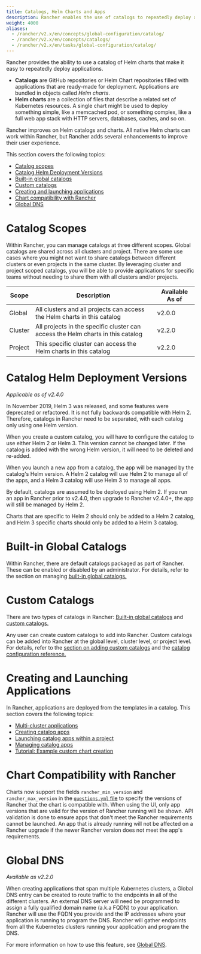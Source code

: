```yaml
---
title: Catalogs, Helm Charts and Apps
description: Rancher enables the use of catalogs to repeatedly deploy applications easily. Catalogs are GitHub or Helm Chart repositories filled with deployment-ready apps.
weight: 4000
aliases:
  - /rancher/v2.x/en/concepts/global-configuration/catalog/
  - /rancher/v2.x/en/concepts/catalogs/
  - /rancher/v2.x/en/tasks/global-configuration/catalog/
---
```


Rancher provides the ability to use a catalog of Helm charts that make it easy to repeatedly deploy applications.

- **Catalogs** are GitHub repositories or Helm Chart repositories filled with applications that are ready-made for deployment. Applications are bundled in objects called _Helm charts_.
- **Helm charts** are a collection of files that describe a related set of Kubernetes resources. A single chart might be used to deploy something simple, like a memcached pod, or something complex, like a full web app stack with HTTP servers, databases, caches, and so on.

Rancher improves on Helm catalogs and charts. All native Helm charts can work within Rancher, but Rancher adds several enhancements to improve their user experience.

This section covers the following topics:

- [Catalog scopes](#catalog-scopes)
- [Catalog Helm Deployment Versions](#catalog-helm-deployment-versions)
- [Built-in global catalogs](#built-in-global-catalogs)
- [Custom catalogs](#custom-catalogs)
- [Creating and launching applications](#creating-and-launching-applications)
- [Chart compatibility with Rancher](#chart-compatibility-with-rancher)
- [Global DNS](#global-dns)

# Catalog Scopes

Within Rancher, you can manage catalogs at three different scopes. Global catalogs are shared across all clusters and project. There are some use cases where you might not want to share catalogs between different clusters or even projects in the same cluster. By leveraging cluster and project scoped catalogs, you will be able to provide applications for specific teams without needing to share them with all clusters and/or projects.

Scope |  Description | Available As of |
--- |  --- | --- |
Global | All clusters and all projects can access the Helm charts in this catalog | v2.0.0 |
Cluster | All projects in the specific cluster can access the Helm charts in this catalog | v2.2.0 |
Project | This specific cluster can access the Helm charts in this catalog |  v2.2.0 |

# Catalog Helm Deployment Versions

_Applicable as of v2.4.0_

In November 2019, Helm 3 was released, and some features were deprecated or refactored. It is not fully backwards compatible with Helm 2. Therefore, catalogs in Rancher need to be separated, with each catalog only using one Helm version.

When you create a custom catalog, you will have to configure the catalog to use either Helm 2 or Helm 3. This version cannot be changed later. If the catalog is added with the wrong Helm version, it will need to be deleted and re-added.

When you launch a new app from a catalog, the app will be managed by the catalog's Helm version. A Helm 2 catalog will use Helm 2 to manage all of the apps, and a Helm 3 catalog will use Helm 3 to manage all apps.

By default, catalogs are assumed to be deployed using Helm 2. If you run an app in Rancher prior to v2.4.0, then upgrade to Rancher v2.4.0+, the app will still be managed by Helm 2.

Charts that are specific to Helm 2 should only be added to a Helm 2 catalog, and Helm 3 specific charts should only be added to a Helm 3 catalog.

# Built-in Global Catalogs

Within Rancher, there are default catalogs packaged as part of Rancher. These can be enabled or disabled by an administrator. For details, refer to the section on managing [built-in global catalogs.]({{<baseurl>}}/rancher/v2.x/en/catalog/built-in)

# Custom Catalogs

There are two types of catalogs in Rancher: [Built-in global catalogs]({{<baseurl>}}/rancher/v2.x/en/catalog/built-in/) and [custom catalogs.]({{<baseurl>}}/rancher/v2.x/en/catalog/adding-catalogs/)

Any user can create custom catalogs to add into Rancher.  Custom catalogs can be added into Rancher at the global level, cluster level, or project level. For details, refer to the [section on adding custom catalogs]({{<baseurl>}}/rancher/v2.x/en/catalog/adding-catalogs) and the [catalog configuration reference.]({{<baseurl>}}/rancher/v2.x/en/catalog/catalog-config)

# Creating and Launching Applications

In Rancher, applications are deployed from the templates in a catalog. This section covers the following topics:

* [Multi-cluster applications]({{<baseurl>}}/rancher/v2.x/en/catalog/multi-cluster-apps/)
* [Creating catalog apps]({{<baseurl>}}/rancher/v2.x/en/catalog/creating-apps)
* [Launching catalog apps within a project]({{<baseurl>}}/rancher/v2.x/en/catalog/launching-apps)
* [Managing catalog apps]({{<baseurl>}}/rancher/v2.x/en/catalog/managing-apps)
* [Tutorial: Example custom chart creation]({{<baseurl>}}/rancher/v2.x/en/catalog/tutorial)

# Chart Compatibility with Rancher

Charts now support the fields `rancher_min_version` and `rancher_max_version` in the [`questions.yml` file](https://github.com/rancher/integration-test-charts/blob/master/charts/chartmuseum/v1.6.0/questions.yml) to specify the versions of Rancher that the chart is compatible with. When using the UI, only app versions that are valid for the version of Rancher running will be shown. API validation is done to ensure apps that don't meet the Rancher requirements cannot be launched. An app that is already running will not be affected on a Rancher upgrade if the newer Rancher version does not meet the app's requirements.

# Global DNS

_Available as v2.2.0_

When creating applications that span multiple Kubernetes clusters, a Global DNS entry can be created to route traffic to the endpoints in all of the different clusters. An external DNS server will need be programmed to assign a fully qualified domain name (a.k.a FQDN) to your application. Rancher will use the FQDN you provide and the IP addresses where your application is running to program the DNS. Rancher will gather endpoints from all the Kubernetes clusters running your application and program the DNS.

For more information on how to use this feature, see [Global DNS]({{<baseurl>}}/rancher/v2.x/en/catalog/globaldns/).
